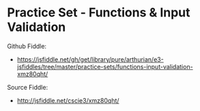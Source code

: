 # Practice Set - Functions & Input Validation

Github Fiddle:
- https://jsfiddle.net/gh/get/library/pure/arthurian/e3-jsfiddles/tree/master/practice-sets/functions-input-validation-xmz80qht/

Source Fiddle:
- http://jsfiddle.net/cscie3/xmz80qht/

